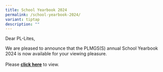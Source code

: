 ```yaml
---
title: School Yearbook 2024
permalink: /school-yearbook-2024/
variant: tiptap
description: ""
---
```

<p>Dear PL-Lites,&nbsp;</p>
<p>We are pleased to announce that the PLMGS(S) annual School Yearbook 2024
is now available for your viewing pleasure.
<br>
<br>Please <strong><a href="https://drive.google.com/file/d/1TacBbSY6QQeb4dgPvc2w9NJf-zXXp2YV/view?usp=share_link" rel="noopener noreferrer nofollow" target="_blank">click here</a></strong> to
view.</p>